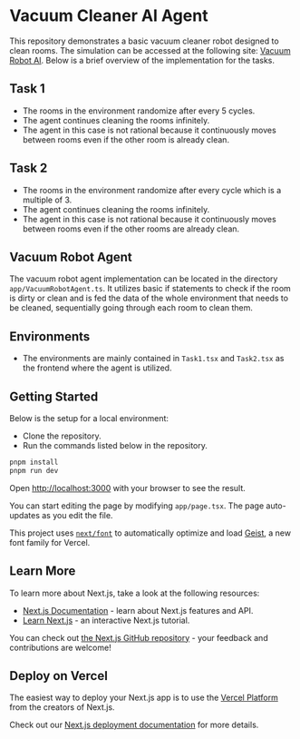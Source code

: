 # Vacuum Cleaner AI Agent

This repository demonstrates a basic vacuum cleaner robot designed to clean rooms. The simulation can be accessed at the following site: [Vacuum Robot AI](https://vacuum-robot-ai.vercel.app/). Below is a brief overview of the implementation for the tasks.

## Task 1
- The rooms in the environment randomize after every 5 cycles.
- The agent continues cleaning the rooms infinitely.
- The agent in this case is not rational because it continuously moves between rooms even if the other room is already clean.

## Task 2
- The rooms in the environment randomize after every cycle which is a multiple of 3.
- The agent continues cleaning the rooms infinitely.
- The agent in this case is not rational because it continuously moves between rooms even if the other rooms are already clean.

## Vacuum Robot Agent
The vacuum robot agent implementation can be located in the directory `app/VacuumRobotAgent.ts`. It utilizes basic if statements to check if the room is dirty or clean and is fed the data of the whole environment that needs to be cleaned, sequentially going through each room to clean them.

## Environments
- The environments are mainly contained in `Task1.tsx` and `Task2.tsx` as the frontend where the agent is utilized.

## Getting Started
Below is the setup for a local environment:

- Clone the repository.
- Run the commands listed below in the repository.

```bash
pnpm install
pnpm run dev
```

Open [http://localhost:3000](http://localhost:3000) with your browser to see the result.

You can start editing the page by modifying `app/page.tsx`. The page auto-updates as you edit the file.

This project uses [`next/font`](https://nextjs.org/docs/app/building-your-application/optimizing/fonts) to automatically optimize and load [Geist](https://vercel.com/font), a new font family for Vercel.

## Learn More

To learn more about Next.js, take a look at the following resources:
- [Next.js Documentation](https://nextjs.org/docs) - learn about Next.js features and API.
- [Learn Next.js](https://nextjs.org/learn) - an interactive Next.js tutorial.

You can check out [the Next.js GitHub repository](https://github.com/vercel/next.js) - your feedback and contributions are welcome!

## Deploy on Vercel
The easiest way to deploy your Next.js app is to use the [Vercel Platform](https://vercel.com/new?utm_medium=default-template&filter=next.js&utm_source=create-next-app&utm_campaign=create-next-app-readme) from the creators of Next.js.

Check out our [Next.js deployment documentation](https://nextjs.org/docs/app/building-your-application/deploying) for more details.
